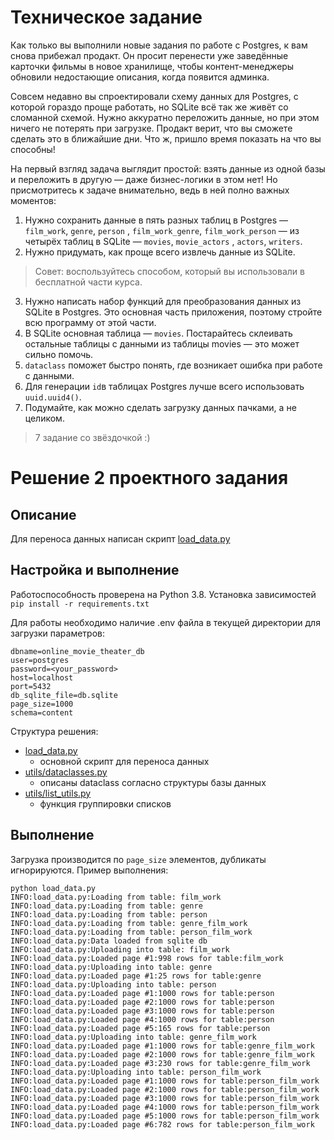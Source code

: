 # Техническое задание

Как только вы выполнили новые задания по работе с Postgres, к вам снова прибежал продакт. Он просит
перенести уже заведённые карточки фильмы в новое хранилище, чтобы контент-менеджеры обновили
недостающие описания, когда появится админка.

Совсем недавно вы спроектировали схему данных для Postgres, с которой гораздо проще работать, но
SQLite всё так же живёт со сломанной схемой. Нужно аккуратно переложить данные, но при этом ничего
не потерять при загрузке. Продакт верит, что вы сможете сделать это в ближайшие дни. Что ж, пришло
время показать на что вы способны!

На первый взгляд задача выглядит простой: взять данные из одной базы и переложить в другую — даже
бизнес-логики в этом нет! Но присмотритесь к задаче внимательно, ведь в ней полно важных моментов:

1. Нужно сохранить данные в пять разных таблиц в Postgres — `film_work`, `genre`, `person`
   , `film_work_genre`, `film_work_person` — из четырёх таблиц в SQLite — `movies`, `movie_actors`
   , `actors`, `writers`.
2. Нужно придумать, как проще всего извлечь данные из SQLite.

> Совет: воспользуйтесь способом, который вы использовали в бесплатной части курса.

3. Нужно написать набор функций для преобразования данных из SQLite в Postgres. Это основная часть
   приложения, поэтому стройте всю программу от этой части.
4. В SQLite основная таблица — `movies`. Постарайтесь склеивать остальные таблицы с данными из
   таблицы movies — это может сильно помочь.
5. `dataclass` поможет быстро понять, где возникает ошибка при работе с данными.
6. Для генерации `id`в таблицах Postgres лучше всего использовать `uuid.uuid4()`.
7. Подумайте, как можно сделать загрузку данных пачками, а не целиком.

> 7 задание со звёздочкой :)

# Решение 2 проектного задания

## Описание

Для переноса данных написан
скрипт [load_data.py](https://github.com/dimk00z/Admin_panel_sprint_1/blob/master/sqlite_to_postgres/load_data.py)

## Настройка и выполнение

Работоспособность проверена на Python 3.8. Установка зависимостей `pip install -r requirements.txt`

Для работы необходимо наличие .env файла в текущей директории для загрузки параметров:

```
dbname=online_movie_theater_db
user=postgres
password=<your_password>
host=localhost
port=5432
db_sqlite_file=db.sqlite
page_size=1000
schema=content
```

Структура решения:

* [load_data.py](https://github.com/dimk00z/Admin_panel_sprint_1/blob/master/sqlite_to_postgres/load_data.py)
    - основной скрипт для переноса данных
* [utils/dataclasses.py](https://github.com/dimk00z/Admin_panel_sprint_1/blob/master/sqlite_to_postgres/utils/dataclasses.py)
    - описаны dataclass согласно структуры базы данных
* [utils/list_utils.py](https://github.com/dimk00z/Admin_panel_sprint_1/blob/master/sqlite_to_postgres/utils/list_utils.py)
    - функция группировки списков

## Выполнение

Загрузка производится по `page_size` элементов, дубликаты игнорируются. Пример выполнения:

```
python load_data.py
INFO:load_data.py:Loading from table: film_work
INFO:load_data.py:Loading from table: genre
INFO:load_data.py:Loading from table: person
INFO:load_data.py:Loading from table: genre_film_work
INFO:load_data.py:Loading from table: person_film_work
INFO:load_data.py:Data loaded from sqlite db
INFO:load_data.py:Uploading into table: film_work
INFO:load_data.py:Loaded page #1:998 rows for table:film_work
INFO:load_data.py:Uploading into table: genre
INFO:load_data.py:Loaded page #1:25 rows for table:genre
INFO:load_data.py:Uploading into table: person
INFO:load_data.py:Loaded page #1:1000 rows for table:person
INFO:load_data.py:Loaded page #2:1000 rows for table:person
INFO:load_data.py:Loaded page #3:1000 rows for table:person
INFO:load_data.py:Loaded page #4:1000 rows for table:person
INFO:load_data.py:Loaded page #5:165 rows for table:person
INFO:load_data.py:Uploading into table: genre_film_work
INFO:load_data.py:Loaded page #1:1000 rows for table:genre_film_work
INFO:load_data.py:Loaded page #2:1000 rows for table:genre_film_work
INFO:load_data.py:Loaded page #3:230 rows for table:genre_film_work
INFO:load_data.py:Uploading into table: person_film_work
INFO:load_data.py:Loaded page #1:1000 rows for table:person_film_work
INFO:load_data.py:Loaded page #2:1000 rows for table:person_film_work
INFO:load_data.py:Loaded page #3:1000 rows for table:person_film_work
INFO:load_data.py:Loaded page #4:1000 rows for table:person_film_work
INFO:load_data.py:Loaded page #5:1000 rows for table:person_film_work
INFO:load_data.py:Loaded page #6:782 rows for table:person_film_work
```
